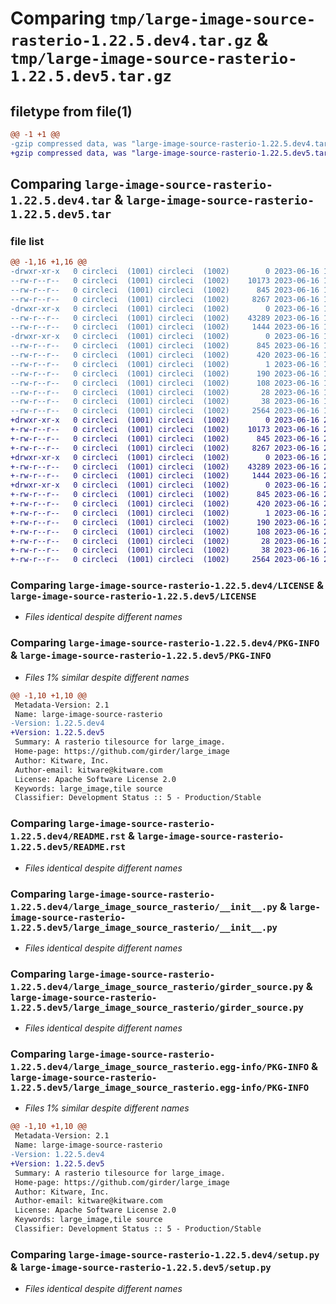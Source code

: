# Comparing `tmp/large-image-source-rasterio-1.22.5.dev4.tar.gz` & `tmp/large-image-source-rasterio-1.22.5.dev5.tar.gz`

## filetype from file(1)

```diff
@@ -1 +1 @@
-gzip compressed data, was "large-image-source-rasterio-1.22.5.dev4.tar", last modified: Fri Jun 16 19:49:31 2023, max compression
+gzip compressed data, was "large-image-source-rasterio-1.22.5.dev5.tar", last modified: Fri Jun 16 20:33:29 2023, max compression
```

## Comparing `large-image-source-rasterio-1.22.5.dev4.tar` & `large-image-source-rasterio-1.22.5.dev5.tar`

### file list

```diff
@@ -1,16 +1,16 @@
-drwxr-xr-x   0 circleci  (1001) circleci  (1002)        0 2023-06-16 19:49:31.357089 large-image-source-rasterio-1.22.5.dev4/
--rw-r--r--   0 circleci  (1001) circleci  (1002)    10173 2023-06-16 19:49:31.000000 large-image-source-rasterio-1.22.5.dev4/LICENSE
--rw-r--r--   0 circleci  (1001) circleci  (1002)      845 2023-06-16 19:49:31.357089 large-image-source-rasterio-1.22.5.dev4/PKG-INFO
--rw-r--r--   0 circleci  (1001) circleci  (1002)     8267 2023-06-16 19:49:31.000000 large-image-source-rasterio-1.22.5.dev4/README.rst
-drwxr-xr-x   0 circleci  (1001) circleci  (1002)        0 2023-06-16 19:49:31.357089 large-image-source-rasterio-1.22.5.dev4/large_image_source_rasterio/
--rw-r--r--   0 circleci  (1001) circleci  (1002)    43289 2023-06-16 19:47:56.000000 large-image-source-rasterio-1.22.5.dev4/large_image_source_rasterio/__init__.py
--rw-r--r--   0 circleci  (1001) circleci  (1002)     1444 2023-06-16 19:47:56.000000 large-image-source-rasterio-1.22.5.dev4/large_image_source_rasterio/girder_source.py
-drwxr-xr-x   0 circleci  (1001) circleci  (1002)        0 2023-06-16 19:49:31.357089 large-image-source-rasterio-1.22.5.dev4/large_image_source_rasterio.egg-info/
--rw-r--r--   0 circleci  (1001) circleci  (1002)      845 2023-06-16 19:49:31.000000 large-image-source-rasterio-1.22.5.dev4/large_image_source_rasterio.egg-info/PKG-INFO
--rw-r--r--   0 circleci  (1001) circleci  (1002)      420 2023-06-16 19:49:31.000000 large-image-source-rasterio-1.22.5.dev4/large_image_source_rasterio.egg-info/SOURCES.txt
--rw-r--r--   0 circleci  (1001) circleci  (1002)        1 2023-06-16 19:49:31.000000 large-image-source-rasterio-1.22.5.dev4/large_image_source_rasterio.egg-info/dependency_links.txt
--rw-r--r--   0 circleci  (1001) circleci  (1002)      190 2023-06-16 19:49:31.000000 large-image-source-rasterio-1.22.5.dev4/large_image_source_rasterio.egg-info/entry_points.txt
--rw-r--r--   0 circleci  (1001) circleci  (1002)      108 2023-06-16 19:49:31.000000 large-image-source-rasterio-1.22.5.dev4/large_image_source_rasterio.egg-info/requires.txt
--rw-r--r--   0 circleci  (1001) circleci  (1002)       28 2023-06-16 19:49:31.000000 large-image-source-rasterio-1.22.5.dev4/large_image_source_rasterio.egg-info/top_level.txt
--rw-r--r--   0 circleci  (1001) circleci  (1002)       38 2023-06-16 19:49:31.357089 large-image-source-rasterio-1.22.5.dev4/setup.cfg
--rw-r--r--   0 circleci  (1001) circleci  (1002)     2564 2023-06-16 19:47:56.000000 large-image-source-rasterio-1.22.5.dev4/setup.py
+drwxr-xr-x   0 circleci  (1001) circleci  (1002)        0 2023-06-16 20:33:29.226466 large-image-source-rasterio-1.22.5.dev5/
+-rw-r--r--   0 circleci  (1001) circleci  (1002)    10173 2023-06-16 20:33:28.000000 large-image-source-rasterio-1.22.5.dev5/LICENSE
+-rw-r--r--   0 circleci  (1001) circleci  (1002)      845 2023-06-16 20:33:29.226466 large-image-source-rasterio-1.22.5.dev5/PKG-INFO
+-rw-r--r--   0 circleci  (1001) circleci  (1002)     8267 2023-06-16 20:33:28.000000 large-image-source-rasterio-1.22.5.dev5/README.rst
+drwxr-xr-x   0 circleci  (1001) circleci  (1002)        0 2023-06-16 20:33:29.222466 large-image-source-rasterio-1.22.5.dev5/large_image_source_rasterio/
+-rw-r--r--   0 circleci  (1001) circleci  (1002)    43289 2023-06-16 20:31:57.000000 large-image-source-rasterio-1.22.5.dev5/large_image_source_rasterio/__init__.py
+-rw-r--r--   0 circleci  (1001) circleci  (1002)     1444 2023-06-16 20:31:57.000000 large-image-source-rasterio-1.22.5.dev5/large_image_source_rasterio/girder_source.py
+drwxr-xr-x   0 circleci  (1001) circleci  (1002)        0 2023-06-16 20:33:29.226466 large-image-source-rasterio-1.22.5.dev5/large_image_source_rasterio.egg-info/
+-rw-r--r--   0 circleci  (1001) circleci  (1002)      845 2023-06-16 20:33:29.000000 large-image-source-rasterio-1.22.5.dev5/large_image_source_rasterio.egg-info/PKG-INFO
+-rw-r--r--   0 circleci  (1001) circleci  (1002)      420 2023-06-16 20:33:29.000000 large-image-source-rasterio-1.22.5.dev5/large_image_source_rasterio.egg-info/SOURCES.txt
+-rw-r--r--   0 circleci  (1001) circleci  (1002)        1 2023-06-16 20:33:29.000000 large-image-source-rasterio-1.22.5.dev5/large_image_source_rasterio.egg-info/dependency_links.txt
+-rw-r--r--   0 circleci  (1001) circleci  (1002)      190 2023-06-16 20:33:29.000000 large-image-source-rasterio-1.22.5.dev5/large_image_source_rasterio.egg-info/entry_points.txt
+-rw-r--r--   0 circleci  (1001) circleci  (1002)      108 2023-06-16 20:33:29.000000 large-image-source-rasterio-1.22.5.dev5/large_image_source_rasterio.egg-info/requires.txt
+-rw-r--r--   0 circleci  (1001) circleci  (1002)       28 2023-06-16 20:33:29.000000 large-image-source-rasterio-1.22.5.dev5/large_image_source_rasterio.egg-info/top_level.txt
+-rw-r--r--   0 circleci  (1001) circleci  (1002)       38 2023-06-16 20:33:29.226466 large-image-source-rasterio-1.22.5.dev5/setup.cfg
+-rw-r--r--   0 circleci  (1001) circleci  (1002)     2564 2023-06-16 20:31:57.000000 large-image-source-rasterio-1.22.5.dev5/setup.py
```

### Comparing `large-image-source-rasterio-1.22.5.dev4/LICENSE` & `large-image-source-rasterio-1.22.5.dev5/LICENSE`

 * *Files identical despite different names*

### Comparing `large-image-source-rasterio-1.22.5.dev4/PKG-INFO` & `large-image-source-rasterio-1.22.5.dev5/PKG-INFO`

 * *Files 1% similar despite different names*

```diff
@@ -1,10 +1,10 @@
 Metadata-Version: 2.1
 Name: large-image-source-rasterio
-Version: 1.22.5.dev4
+Version: 1.22.5.dev5
 Summary: A rasterio tilesource for large_image.
 Home-page: https://github.com/girder/large_image
 Author: Kitware, Inc.
 Author-email: kitware@kitware.com
 License: Apache Software License 2.0
 Keywords: large_image,tile source
 Classifier: Development Status :: 5 - Production/Stable
```

### Comparing `large-image-source-rasterio-1.22.5.dev4/README.rst` & `large-image-source-rasterio-1.22.5.dev5/README.rst`

 * *Files identical despite different names*

### Comparing `large-image-source-rasterio-1.22.5.dev4/large_image_source_rasterio/__init__.py` & `large-image-source-rasterio-1.22.5.dev5/large_image_source_rasterio/__init__.py`

 * *Files identical despite different names*

### Comparing `large-image-source-rasterio-1.22.5.dev4/large_image_source_rasterio/girder_source.py` & `large-image-source-rasterio-1.22.5.dev5/large_image_source_rasterio/girder_source.py`

 * *Files identical despite different names*

### Comparing `large-image-source-rasterio-1.22.5.dev4/large_image_source_rasterio.egg-info/PKG-INFO` & `large-image-source-rasterio-1.22.5.dev5/large_image_source_rasterio.egg-info/PKG-INFO`

 * *Files 1% similar despite different names*

```diff
@@ -1,10 +1,10 @@
 Metadata-Version: 2.1
 Name: large-image-source-rasterio
-Version: 1.22.5.dev4
+Version: 1.22.5.dev5
 Summary: A rasterio tilesource for large_image.
 Home-page: https://github.com/girder/large_image
 Author: Kitware, Inc.
 Author-email: kitware@kitware.com
 License: Apache Software License 2.0
 Keywords: large_image,tile source
 Classifier: Development Status :: 5 - Production/Stable
```

### Comparing `large-image-source-rasterio-1.22.5.dev4/setup.py` & `large-image-source-rasterio-1.22.5.dev5/setup.py`

 * *Files identical despite different names*

